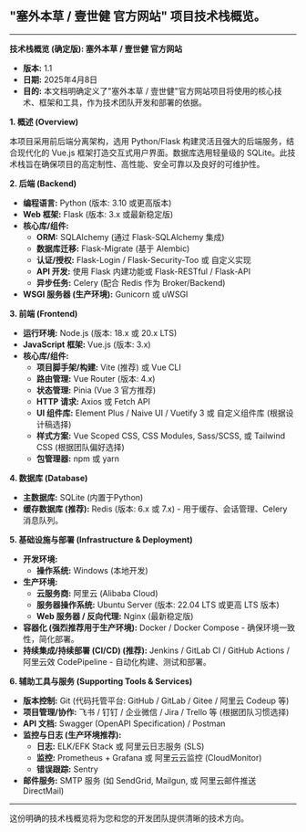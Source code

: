  ## **"塞外本草 / 壹世健 官方网站" 项目技术栈概览**。

---

**技术栈概览 (确定版): 塞外本草 / 壹世健 官方网站**

* **版本:** 1.1
* **日期:** 2025年4月8日
* **目的:** 本文档明确定义了"塞外本草 / 壹世健"官方网站项目将使用的核心技术、框架和工具，作为技术团队开发和部署的依据。

**1. 概述 (Overview)**

本项目采用前后端分离架构，选用 Python/Flask 构建灵活且强大的后端服务，结合现代化的 Vue.js 框架打造交互式用户界面。数据库选用轻量级的 SQLite。此技术栈旨在确保项目的高定制性、高性能、安全可靠以及良好的可维护性。

**2. 后端 (Backend)**

* **编程语言:** Python (版本: 3.10 或更高版本)
* **Web 框架:** Flask (版本: 3.x 或最新稳定版)
* **核心库/组件:**
    * **ORM:** SQLAlchemy (通过 Flask-SQLAlchemy 集成)
    * **数据库迁移:** Flask-Migrate (基于 Alembic)
    * **认证/授权:** Flask-Login / Flask-Security-Too 或 自定义实现
    * **API 开发:** 使用 Flask 内建功能或 Flask-RESTful / Flask-API
    * **异步任务:** Celery (配合 Redis 作为 Broker/Backend)
* **WSGI 服务器 (生产环境):** Gunicorn 或 uWSGI

**3. 前端 (Frontend)**

* **运行环境:** Node.js (版本: 18.x 或 20.x LTS)
* **JavaScript 框架:** Vue.js (版本: 3.x)
* **核心库/组件:**
    * **项目脚手架/构建:** Vite (推荐) 或 Vue CLI
    * **路由管理:** Vue Router (版本: 4.x)
    * **状态管理:** Pinia (Vue 3 官方推荐)
    * **HTTP 请求:** Axios 或 Fetch API
    * **UI 组件库:** Element Plus / Naive UI / Vuetify 3 或 自定义组件库 (根据设计稿选择)
    * **样式方案:** Vue Scoped CSS, CSS Modules, Sass/SCSS, 或 Tailwind CSS (根据团队偏好选择)
    * **包管理器:** npm 或 yarn

**4. 数据库 (Database)**

* **主数据库:** SQLite (内置于Python)
* **缓存数据库 (推荐):** Redis (版本: 6.x 或 7.x) - 用于缓存、会话管理、Celery 消息队列。

**5. 基础设施与部署 (Infrastructure & Deployment)**

* **开发环境:**
    * **操作系统:** Windows (本地开发)
* **生产环境:**
    * **云服务商:** 阿里云 (Alibaba Cloud)
    * **服务器操作系统:** Ubuntu Server (版本: 22.04 LTS 或更高 LTS 版本)
    * **Web 服务器 / 反向代理:** Nginx (最新稳定版)
* **容器化 (强烈推荐用于生产环境):** Docker / Docker Compose - 确保环境一致性，简化部署。
* **持续集成/持续部署 (CI/CD) (推荐):** Jenkins / GitLab CI / GitHub Actions / 阿里云效 CodePipeline - 自动化构建、测试和部署。

**6. 辅助工具与服务 (Supporting Tools & Services)**

* **版本控制:** Git (代码托管平台: GitHub / GitLab / Gitee / 阿里云 Codeup 等)
* **项目管理/协作:** 飞书 / 钉钉 / 企业微信 / Jira / Trello 等 (根据团队习惯选择)
* **API 文档:** Swagger (OpenAPI Specification) / Postman
* **监控与日志 (生产环境推荐):**
    * **日志:** ELK/EFK Stack 或 阿里云日志服务 (SLS)
    * **监控:** Prometheus + Grafana 或 阿里云云监控 (CloudMonitor)
    * **错误跟踪:** Sentry
* **邮件服务:** SMTP 服务 (如 SendGrid, Mailgun, 或 阿里云邮件推送 DirectMail)



---
这份明确的技术栈概览将为您和您的开发团队提供清晰的技术方向。